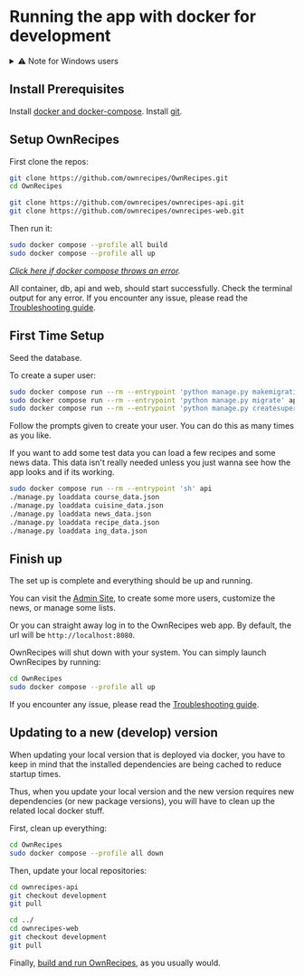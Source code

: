 # Running the app with docker for development

<details>
  <summary>⚠ Note for Windows users</summary>
  <p>
    This documentation is written for Linux-based systems.
    If you are using Windows, please be aware of some subtle changes:
    <ol>
      <li>Do not use the built-in commad-line, but the PowerShell. Some syntax will not work on the command-line.</li>
      <li>There is no sudo. Most of the commands will work without the sudo. If you encounter permission errors, please run your PowerShell as administrator.</li>
    </ol>
  </p>
</details>

## Install Prerequisites

Install [docker and docker-compose](Install_Prerequisites.md/#docker).
Install [git](Install_Prerequisites.md/#git).

## Setup OwnRecipes

First clone the repos:
```bash
git clone https://github.com/ownrecipes/OwnRecipes.git
cd OwnRecipes

git clone https://github.com/ownrecipes/ownrecipes-api.git
git clone https://github.com/ownrecipes/ownrecipes-web.git
```

Then run it:
```bash
sudo docker compose --profile all build
sudo docker compose --profile all up
```

_[Click here if docker compose throws an error](Troubleshooting.md#docker-compose-throws-an-error)._

All container, db, api and web, should start successfully. Check the terminal output for any error. If you encounter any issue, please read the [Troubleshooting guide](Troubleshooting.md).

## First Time Setup

Seed the database.

To create a super user:
``` bash
sudo docker compose run --rm --entrypoint 'python manage.py makemigrations' api
sudo docker compose run --rm --entrypoint 'python manage.py migrate' api
sudo docker compose run --rm --entrypoint 'python manage.py createsuperuser' api
```
Follow the prompts given to create your user. You can do this as many times as you like.

If you want to add some test data you can load a few recipes and some news data. This data isn't really needed unless you just wanna see how the app looks and if its working.
```bash
sudo docker compose run --rm --entrypoint 'sh' api
./manage.py loaddata course_data.json
./manage.py loaddata cuisine_data.json
./manage.py loaddata news_data.json
./manage.py loaddata recipe_data.json
./manage.py loaddata ing_data.json
```

## Finish up

The set up is complete and everything should be up and running.

You can visit the [Admin Site](Admin_site.md), to create some more users, customize the news, or manage some lists.

Or you can straight away log in to the OwnRecipes web app. By default, the url will be `http://localhost:8080`.

OwnRecipes will shut down with your system. You can simply launch OwnRecipes by running:
```bash
cd OwnRecipes
sudo docker compose --profile all up
```

If you encounter any issue, please read the [Troubleshooting guide](Troubleshooting.md).

## Updating to a new (develop) version

When updating your local version that is deployed via docker,
you have to keep in mind that the installed dependencies
are being cached to reduce startup times.

Thus, when you update your local version and the new version
requires new dependencies (or new package versions), you will
have to clean up the related local docker stuff.

First, clean up everything:
```bash
cd OwnRecipes
sudo docker compose --profile all down
```

Then, update your local repositories:
```bash
cd ownrecipes-api
git checkout development
git pull

cd ../
cd ownrecipes-web
git checkout development
git pull
```

Finally, [build and run OwnRecipes](#setup-ownrecipes), as you usually would.
